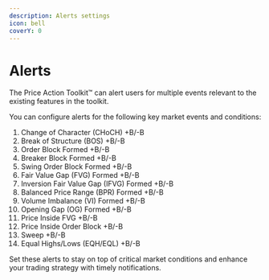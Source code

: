 ```yaml
---
description: Alerts settings
icon: bell
coverY: 0
---
```


# Alerts

The Price Action Toolkit™ can alert users for multiple events relevant to the existing features in the toolkit.

You can configure alerts for the following key market events and conditions:

1. Change of Character (CHoCH) +B/-B
2. Break of Structure (BOS) +B/-B
3. Order Block Formed +B/-B
4. Breaker Block Formed +B/-B
5. Swing Order Block Formed +B/-B
6. Fair Value Gap (FVG) Formed +B/-B
7. Inversion Fair Value Gap (IFVG) Formed +B/-B
8. Balanced Price Range (BPR) Formed +B/-B
9. Volume Imbalance (VI) Formed +B/-B
10. Opening Gap (OG) Formed +B/-B
11. Price Inside FVG +B/-B
12. Price Inside Order Block +B/-B
13. Sweep +B/-B
14. Equal Highs/Lows (EQH/EQL) +B/-B

Set these alerts to stay on top of critical market conditions and enhance your trading strategy with timely notifications.
